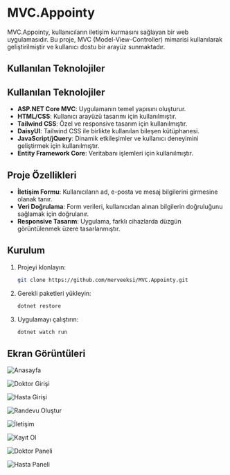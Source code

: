 # MVC.Appointy

MVC.Appointy, kullanıcıların iletişim kurmasını sağlayan bir web uygulamasıdır. Bu proje, MVC (Model-View-Controller) mimarisi kullanılarak geliştirilmiştir ve kullanıcı dostu bir arayüz sunmaktadır.

## Kullanılan Teknolojiler
## Kullanılan Teknolojiler

- **ASP.NET Core MVC**: Uygulamanın temel yapısını oluşturur.
- **HTML/CSS**: Kullanıcı arayüzü tasarımı için kullanılmıştır.
- **Tailwind CSS**: Özel ve responsive tasarım için kullanılmıştır.
- **DaisyUI**: Tailwind CSS ile birlikte kullanılan bileşen kütüphanesi.
- **JavaScript/jQuery**: Dinamik etkileşimler ve kullanıcı deneyimini geliştirmek için kullanılmıştır.
- **Entity Framework Core**: Veritabanı işlemleri için kullanılmıştır.

## Proje Özellikleri

- **İletişim Formu**: Kullanıcıların ad, e-posta ve mesaj bilgilerini girmesine olanak tanır.
- **Veri Doğrulama**: Form verileri, kullanıcıdan alınan bilgilerin doğruluğunu sağlamak için doğrulanır.
- **Responsive Tasarım**: Uygulama, farklı cihazlarda düzgün görüntülenmek üzere tasarlanmıştır.

## Kurulum

1. Projeyi klonlayın:
   ```bash
   git clone https://github.com/merveeksi/MVC.Appointy.git
   ```

2. Gerekli paketleri yükleyin:
   ```bash
   dotnet restore
   ```

3. Uygulamayı çalıştırın:
   ```bash
   dotnet watch run
   ```

## Ekran Görüntüleri

![Anasayfa](/images/s1.png)

![Doktor Girişi](/images/s2.png)

![Hasta Girişi](/images/s3.png)

![Randevu Oluştur](/images/s4.png)

![İletişim](/images/s5.png)

![Kayıt Ol](/images/s6.png)

![Doktor Paneli](/images/s7.png)

![Hasta Paneli](/images/s8.png)
